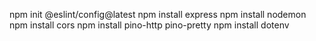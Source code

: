 npm init @eslint/config@latest
npm install express
npm install nodemon
npm install cors
npm install pino-http pino-pretty
npm install dotenv
